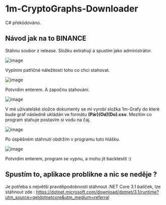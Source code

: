 # 1m-CryptoGraphs-Downloader
 C# překódováno.

## Návod jak na to BINANCE

Stáhnu soubor z release. Složku extrahuji a spustím jako administrátor.

![image](https://user-images.githubusercontent.com/2656561/134644700-1daa0a0f-be85-4b13-904d-5b9b293dc92b.png)

Vyplním patřičné náležitosti toho co chci stahovat. 

![image](https://user-images.githubusercontent.com/2656561/134645151-9dcf356a-5dae-4b67-ba1b-010434c77d72.png)

Potvrdím enterem. A započnu stahování. 

![image](https://user-images.githubusercontent.com/2656561/134645308-02d2cb95-d388-437b-9b99-87eb97b1e28b.png)

V mé uživatelské složce dokumenty se mi vyrobí složka 1m-Grafy do které bude graf následně ukládán ve formátu **(Pár)_(Od)_(Do).csv**. Mezitím co program stahuje postavím si vodu na čaj. 

![image](https://user-images.githubusercontent.com/2656561/134645519-d1fd847e-4358-4eca-b81c-14f98531b91d.png)

Po úspěšném stáhnutí obdržím v programu tuto hlášku.
 
 ![image](https://user-images.githubusercontent.com/2656561/134645812-c58cd502-cfee-4f84-b04c-98cb6ed8523d.png)

Potvrdím enterem, program se vypnu, a mohu jít backtestit :)

## Spustím to, aplikace problikne a nic se neděje ? 
 
Je potřeba s největší pravděpodobností stáhnout .NET Core 3.1 balíček, lze stáhnout zde : https://dotnet.microsoft.com/download/dotnet/3.1/runtime?utm_source=getdotnetcore&utm_medium=referral
